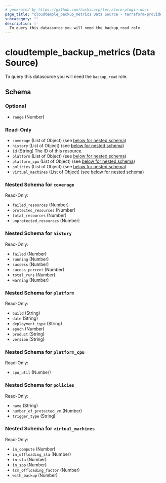 ```yaml
---
# generated by https://github.com/hashicorp/terraform-plugin-docs
page_title: "cloudtemple_backup_metrics Data Source - terraform-provider-cloudtemple"
subcategory: ""
description: |-
  To query this datasource you will need the backup_read role.
---
```


# cloudtemple_backup_metrics (Data Source)

To query this datasource you will need the `backup_read` role.



<!-- schema generated by tfplugindocs -->
## Schema

### Optional

- `range` (Number)

### Read-Only

- `coverage` (List of Object) (see [below for nested schema](#nestedatt--coverage))
- `history` (List of Object) (see [below for nested schema](#nestedatt--history))
- `id` (String) The ID of this resource.
- `platform` (List of Object) (see [below for nested schema](#nestedatt--platform))
- `platform_cpu` (List of Object) (see [below for nested schema](#nestedatt--platform_cpu))
- `policies` (List of Object) (see [below for nested schema](#nestedatt--policies))
- `virtual_machines` (List of Object) (see [below for nested schema](#nestedatt--virtual_machines))

<a id="nestedatt--coverage"></a>
### Nested Schema for `coverage`

Read-Only:

- `failed_resources` (Number)
- `protected_resources` (Number)
- `total_resources` (Number)
- `unprotected_resources` (Number)


<a id="nestedatt--history"></a>
### Nested Schema for `history`

Read-Only:

- `failed` (Number)
- `running` (Number)
- `success` (Number)
- `sucess_percent` (Number)
- `total_runs` (Number)
- `warning` (Number)


<a id="nestedatt--platform"></a>
### Nested Schema for `platform`

Read-Only:

- `build` (String)
- `date` (String)
- `deployment_type` (String)
- `epoch` (Number)
- `product` (String)
- `version` (String)


<a id="nestedatt--platform_cpu"></a>
### Nested Schema for `platform_cpu`

Read-Only:

- `cpu_util` (Number)


<a id="nestedatt--policies"></a>
### Nested Schema for `policies`

Read-Only:

- `name` (String)
- `number_of_protected_vm` (Number)
- `trigger_type` (String)


<a id="nestedatt--virtual_machines"></a>
### Nested Schema for `virtual_machines`

Read-Only:

- `in_compute` (Number)
- `in_offloading_sla` (Number)
- `in_sla` (Number)
- `in_spp` (Number)
- `tsm_offloading_factor` (Number)
- `with_backup` (Number)


